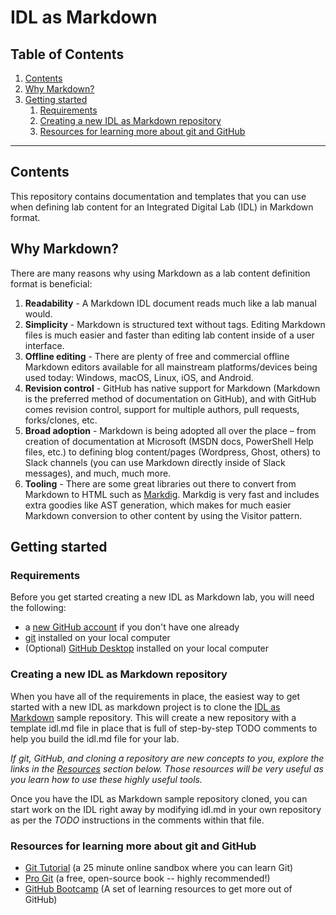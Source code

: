 # IDL as Markdown

##  Table of Contents
1. [Contents](#contents)
1. [Why Markdown?](#why-markdown)
1. [Getting started](#getting-started)
    1. [Requirements](#requirements)
    1. [Creating a new IDL as Markdown repository](#creating-a-new-idl-as-markdown-repository)
    1. [Resources for learning more about git and GitHub](#resources-for-learning-more-about-git-and-github)

<hr>

## Contents

This repository contains documentation and templates that you can use when
defining lab content for an Integrated Digital Lab (IDL) in Markdown format.

## Why Markdown?

There are many reasons why using Markdown as a lab content definition format is
beneficial:

1. **Readability** - A Markdown IDL document reads much like a lab manual would.
1. **Simplicity** - Markdown is structured text without tags. Editing Markdown
   files is much easier and faster than editing lab content inside of a user
   interface.
1. **Offline editing** - There are plenty of free and commercial offline
   Markdown editors available for all mainstream platforms/devices being used
   today: Windows, macOS, Linux, iOS, and Android.
1. **Revision control** - GitHub has native support for Markdown (Markdown is
   the preferred method of documentation on GitHub), and with GitHub comes
   revision control, support for multiple authors, pull requests, forks/clones,
   etc.
1. **Broad adoption** - Markdown is being adopted all over the place – from
   creation of documentation at Microsoft (MSDN docs, PowerShell Help files,
   etc.) to defining blog content/pages (Wordpress, Ghost, others) to Slack
   channels (you can use Markdown directly inside of Slack messages), and much,
   much more.
1. **Tooling** - There are some great libraries out there to convert from
   Markdown to HTML such as [Markdig](https://github.com/lunet-io/markdig).
   Markdig is very fast and includes extra goodies like AST generation, which
   makes for much easier Markdown conversion to other content by using the
   Visitor pattern.

## Getting started

### Requirements

Before you get started creating a new IDL as Markdown lab, you will need the
following:
- a [new GitHub account](https://github.com/join) if you don't have one already
- [git](https://git-scm.com/downloads) installed on your local computer
- (Optional) [GitHub Desktop](https://desktop.github.com/) installed on your
local computer

### Creating a new IDL as Markdown repository
When you have all of the requirements in place, the easiest way to get started
with a new IDL as markdown project is to clone the
[IDL as Markdown](https://github.com/LearnOnDemandSystems/idl-md-sample) sample
repository. This will create a new repository with a template idl.md file in
place that is full of step-by-step TODO comments to help you build the idl.md
file for your lab.

*If git, GitHub, and cloning a repository are new concepts to you, explore the
links in the [Resources](#resources-for-learning-more-about-git-and-github)
section below. Those resources will be very useful as you learn how to use
these highly useful tools.*

Once you have the IDL as Markdown sample repository cloned, you can start work
on the IDL right away by modifying idl.md in your own repository as per the
*TODO* instructions in the comments within that file.

### Resources for learning more about git and GitHub

- [Git Tutorial](https://try.github.io/) (a 25 minute online sandbox where you
can learn Git)
- [Pro Git](https://git-scm.com/book/en/v2) (a free, open-source book -- highly
recommended!)
- [GitHub Bootcamp](https://help.github.com/categories/bootcamp/) (A set of
learning resources to get more out of GitHub)
